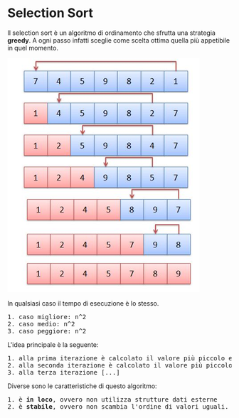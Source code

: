 # Selection Sort

Il selection sort è un algoritmo di ordinamento che sfrutta una strategia <b>greedy</b>.
A ogni passo infatti sceglie come scelta ottima quella più appetibile in quel momento.

![Selection Sort](https://github.com/mariocuomo/Algoritmi-e-strutture-di-dati/blob/master/ordinamenti/selection%20sort/selectionSort.jpg)

In qualsiasi caso il tempo di esecuzione è lo stesso.
<pre>
1. caso migliore: n^2
2. caso medio: n^2
3. caso peggiore: n^2
</pre>

L'idea principale è la seguente:
<pre>
1. alla prima iterazione è calcolato il valore più piccolo ed è inserito in prima posizione
2. alla seconda iterazione è calcolato il valore più piccolo tra quelli restanti, ed è inserito in seconda posizione
3. alla terza iterazione [...]
</pre>

Diverse sono le caratteristiche di questo algoritmo:
<pre>
1. è <b>in loco</b>, ovvero non utilizza strutture dati esterne
2. è <b>stabile</b>, ovvero non scambia l'ordine di valori uguali. (sicuramente più apprezzabile quando i dati dell'array sono dati satelliti)
</pre>
